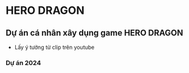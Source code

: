 # HERO DRAGON

## Dự án cá nhân xây dụng game HERO DRAGON

- Lấy ý tưởng từ clip trên youtube

### Dự án 2024
